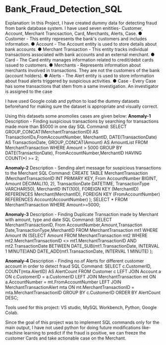 # Bank_Fraud_Detection_SQL
Explanation: In this Project, I have created dummy data for detecting fraud from bank database system. I have used seven enitities- Customer, Account, Merchant Trancsaction, Card, Merchants, Alerts, Case.
● Customer - This entity represents the bank's customers and includes
information.
● Account - The Account entity is used to store details about bank accounts.
● Merchant Transaction - This entity tracks individual transactions associated
with bank accounts and an external merchant.
● Card - The Card entity manages information related to credit/debit cards issued
to customers.
● Merchants - Represents information about merchants involved in transactions.
They are not the customers of the bank (account holders).
● Alerts - The Alert entity is used to store information about fraud alerts triggered
by suspicious activities.
● Case - Every Case has some transactions that stem from a same investigation.
An investigator is assigned to the case


I have used Google colab and python to load the dummy datasets beforehand for making sure the dataset is appropriate and visually correct.

Using this datasets some anomolies cases are given below: 
**Anomaly-1**
Description - Finding suspicious transactions by searching for transactions made more than $5000 in one day
SQL Command:
SELECT
GROUP_CONCAT(MerchantTransactionID) AS
TransactionIDs,FromAccountNumber,
MerchantID,
DATE(TransactionDate) AS
TransactionDate,
GROUP_CONCAT(Amount) AS AmountList
FROM MerchantTransaction
WHERE Amount > 5000
GROUP BY DATE(TransactionDate),
FromAccountNumber,MerchantID
HAVING COUNT(*) >= 2;

**Anomaly-2**
Description - Sending alert message for suspicious transactions to the Merchant
SQL Command:
CREATE TABLE MerchantTransaction
(MerchantTransactionID INT PRIMARY KEY,
From AccountNumber BIGINT,
Amount DECIMAL(10, 2),
TransactionDate DATETIME,
TransactionType VARCHAR(50),
MerchantID INT(100),
FOREIGN KEY (MerchantID)
REFERENCES Merchant(MerchantID),
FOREIGN KEY (FromAccountNumber)
REFERENCES Account(AccountNumber)
);
SELECT * FROM MerchantTransaction
WHERE Amount>=5000;

**Anomaly-3**
Description - Finding Duplicate Transaction made by Merchant with amount, type and date
SQL Command:
SELECT MerchantTransactionID,
From AccountNumber,Amount,Transaction
Date,TransactionType,MerchantID
FROM MerchantTransaction mt1
WHERE
Amount IN (SELECT Amount FROM
MerchantTransaction mt2
WHERE mt2.MerchantTransactionID
<> mt1.MerchantTransactionID
AND mt2.TransactionDate BETWEEN
DATE_SUB(mt1.TransactionDate,
INTERVAL 1 MINUTE)AND
DATE_ADD(mt1.TransactionDate,
INTERVAL 1 MINUTE) );

**Anomaly-4**
Description - Finding no.of Alerts for different customer account in order to detect fraud
SQL Command:
SELECT c.CustomerID,
COUNT(mta.AlertID) AS AlertCount FROM
Customer c
LEFT JOIN
Account a ON c.CustomerID =
a.CustomerID
LEFT JOIN MerchantTransaction mt ON
a.AccountNumber = mt.FromAccountNumber
LEFT JOIN
MerchantTransactionAlert mta ON
mt.MerchantTransactionID =
mta.MerchantTransactionID
GROUP BY c.CustomerID
ORDER BY AlertCount DESC;


Tools used for this project: VS studio, MySQL Workbench, Python, Google Colab.

Since the goal of this project was to implement SQL commands only for the main output, I have not used python for doing future modifications like- machine learning to predict if the fraud is positive, we can freeze the customer Cards and take actionable case on the Merchant.




